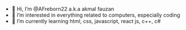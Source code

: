 - 👋 Hi, I’m @AFreborn22 a.k.a akmal fauzan
- 👀 I’m interested in everything related to computers, especially coding
- 🌱 I’m currently learning html, css, javascript, react js, c++, c#

<!---
AFreborn22/AFreborn22 is a ✨ special ✨ repository because its `README.md` (this file) appears on your GitHub profile.
You can click the Preview link to take a look at your changes.
--->
